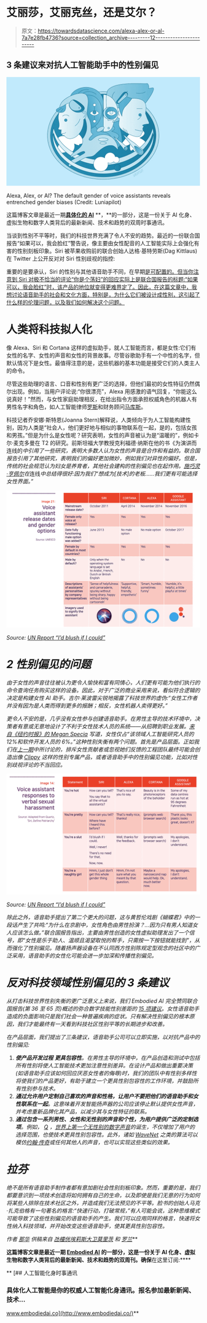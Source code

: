 # 艾丽莎，艾丽克丝，还是艾尔？

> 原文：<https://towardsdatascience.com/alexa-alex-or-al-7a7e28fb4736?source=collection_archive---------12----------------------->

## 3 条建议来对抗人工智能助手中的性别偏见

![](img/0b8056d4ade6064ca48dc26548c92e66.png)

Alexa, Alex, or Al? The default gender of voice assistants reveals entrenched gender biases (Credit: Luniapilot)

这篇博客文章是最近一期[**具体化的 AI**](http://www.embodiedai.co/) **，**的一部分，这是一份关于 AI 化身、虚拟生物和数字人类背后的最新新闻、技术和趋势的双周时事通讯。

当谈到性别不平等时，我们的科技世界充满了令人不安的趋势。最近的一份联合国报告“如果可以，我会脸红”警告说，像主要由女性配音的人工智能实际上会强化有害的性别刻板印象。Siri 被苹果收购前的联合创始人达格·基特劳斯(Dag Kittlaus)在 Twitter 上公开反对对 Siri 性别歧视的指控:

重要的是要承认，Siri 的性别与其他语音助手不同，在早期[是可配置的。但当你注意到 Siri 对极不恰当的评论“你是个荡妇”的回应实际上是联合国报告的标题:“如果可以，我会脸红”时，该产品的地位就变得更难界定了。因此，在这篇文章中，我想讨论语音助手的社会和文化方面，特别是，为什么它们被设计成性别，这引起了什么样的伦理问题，以及我们如何解决这个问题。](https://mashable.com/2013/06/10/siri-gets-male-voice/)

# 人类将科技拟人化

像 Alexa、Siri 和 Cortana 这样的虚拟助手，就人工智能而言，都是女性:它们有女性的名字、女性的声音和女性的背景故事。尽管谷歌助手有一个中性的名字，但默认情况下是女性。最值得注意的是，这些机器的基本功能是接受它们的人类主人的命令。

尽管这些助理的语言、口音和性别有更广泛的选择，但他们最初的女性特征仍然偶尔出现。例如，当用户评论说:“你很漂亮”，Alexa 用感激的语气回复，“你能这么说真好！”然而，与女性家庭助理相反，在给出指令方面承担权威角色的机器人有男性名字和角色，如人工智能律师[罗斯](https://rossintelligence.com/)和财务顾问[马库斯](https://www.marcus.com/us/en)。

科技记者乔安娜·斯特恩(Joanna Stern)解释说，人类倾向于为人工智能构建性别，因为人类是“社会人，他们更好地与相似的事物联系在一起，是的，包括女孩和男孩。”但是为什么是女性呢？研究表明，女性的声音被认为是“温暖的”，例如卡尔·麦克多曼在 T2 的研究。前斯坦福大学教授克利福德·纳斯在他的书《为演讲而连线的[](https://mitpress.mit.edu/books/wired-speech)*中引用了一些研究，表明大多数人认为女性的声音是合作和有益的。联合国报告引用了其他研究，表明我们的偏好更加微妙，例如我们对异性的偏好。但是，传统的社会规范认为妇女是养育者，其他社会建构的性别偏见也在起作用。[施巧灵·亨佩尔](https://www.wired.com/2015/10/why-siri-cortana-voice-interfaces-sound-female-sexism/)在*连线*中总结得很好:因为我们“想成为[技术]的老板……我们更有可能选择女性界面。”*

*![](img/b5a70a00085e7c5631f03a9444ea7894.png)*

*Source: [UN Report “I’d blush if I could”](https://unesdoc.unesco.org/ark:/48223/pf0000367416.page=116)*

# *2 性别偏见的问题*

*由于女性的声音往往被认为更令人愉快和富有同情心，人们更有可能为他们执行的命令查询任务购买这样的设备。因此，对于广泛的商业采用来说，看似符合逻辑的决定是构建女性 AI 助手。吉尔·莱波雷尖锐地揭露了科技世界的虚伪:“女性工作者并没有因为是人类而得到更多的报酬；相反，女性机器人卖得更好。”*

*更令人不安的是，几乎没有女性参与创建语音助手。在男性主导的技术环境中，决策者有意或无意地设计了不利于女性技术人员的系统——从招聘到职业发展。[来自《纽约时报》的 Megan Specia](https://www.nytimes.com/2019/05/22/world/siri-alexa-ai-gender-bias.html) 写道，女性仅占“该领域人工智能研究人员的 12%和软件开发人员的 6%。”这种性别失衡有两个问题。首先是产品层面。正如我们在[上一期](http://www.embodiedai.co/issues/5-lessons-from-clippy-s-failure-173909)中所讨论的，排斥女性贡献者或忽视她们反馈的工程团队最终可能会创造出像 [Clippy](https://www.theverge.com/2015/6/25/8844365/microsoft-clippy-sexist-leering) 这样的性别专属产品，或者语音助手中的性别偏见功能，比如对性别歧视评论的不当回应。*

*![](img/bbb8c574a254e78c40664841aa87502a.png)*

*Source: [UN Report “I’d blush if I could”](https://unesdoc.unesco.org/ark:/48223/pf0000367416.page=107)*

*除此之外，语音助手提出了第二个更大的问题，这与黄哲伦戏剧《蝴蝶君》中的一段话产生了共鸣:“为什么在京剧中，女性角色由男性扮演？…因为只有男人知道女人应该怎么做。”联合国报告指出，主要由男性创造的女性虚拟助理发出了一个信号，即“女性是乐于助人、温顺且渴望取悦的帮手，只需按一下按钮就能找到”，从而强化了性别偏见。随着扬声器设备在不认同西方性别陈规定型观念的社区中的广泛采用，语音助手的女性化可能会进一步加深和传播性别偏见。*

# *反对科技领域性别偏见的 3 条建议*

*从打击科技世界性别失衡的更广泛意义上来说，我们 Embodied AI 完全赞同联合国报告(第 36 至 65 页)概述的弥合数字技能性别差距的 [15 项建议](https://unesdoc.unesco.org/ark:/48223/pf0000367416.page=36)。女性语音助手造成的负面影响只是我们社会一种普遍疾病的症状。只有解决性别偏见的根本原因，我们才能最终有一天看到科技社区性别平等的长期进步和改善。*

*在产品层面，我们提出了三条建议，语音助手公司可以立即实施，以对抗产品中的性别偏见:*

1.  ***使产品开发过程** **更具包容性**。在男性主导的环境中，在产品创造和测试中包括所有性别将使人工智能技术更加注意性别差异。在设计产品和做出重要决策(如语音助手应该如何回应厌恶女性者的侮辱)时，我们的团队中有性别多样性将使我们的产品更好，有助于建立一个更具性别包容性的工作环境，并鼓励所有性别参与技术。*
2.  ***通过允许用户定制自己喜欢的声音和性格，让用户不要把他们的语音助手和女性联系在一起**。这意味着开发智能扬声器的公司应该停止默认提供女性声音，并考虑重新品牌化其产品，以减少其与女性特征的联系。*
3.  ***通过包含一系列男性、女性和无性别的声音和个性，为用户提供广泛的定制选项**。例如， [Q](https://www.genderlessvoice.com/) ，[世界上第一个无性别的数字声音](https://www.wired.com/story/the-genderless-digital-voice-the-world-needs-right-now/)的诞生，不仅增加了用户的选择范围，也使技术更具性别包容性。此外，诸如 [WaveNet](https://deepmind.com/blog/wavenet-generative-model-raw-audio/) 之类的算法可以模仿[约翰·传奇](https://www.theverge.com/2019/4/3/18290644/google-assistant-john-legend-voice-cameo-wavenet)或任何其他人的声音，也可以实现这些类似的效果。*

# *拉芬*

*绝不是所有语音助手制作者都有意加剧社会性别刻板印象。然而，重要的是，我们都要意识到一项技术创造将如何拥有自己的生命，以及即使是我们无意的行为如何将某些人排除在技术社区之外，并造成我们无法预见的不平等。脸书的创始人马克·扎克伯格有一句著名的格言:“快速行动，打破常规，”有人可能会说，这种思维模式可能导致了这些性别偏见的语音助手的产生。我们可以应用同样的格言，快速将女性纳入科技领域，并开始改变这些语音助手，使其更具性别包容性。*

**作者* [*那华*](https://twitter.com/nahuakang) *供稿来自* [*氹欞侊*](https://www.instagram.com/luniapilot/)*[*埃莉斯*](https://twitter.com/elise)*[*大卫*](https://twitter.com/david_greenberg)*[*莫里茨*](https://twitter.com/muellerfreitag) *和* [*罗兰*](https://twitter.com/RolandMemisevic)****

**这篇博客文章是最近一期 [**Embodied AI**](http://www.embodiedai.co/) 的一部分，这是一份关于 AI 化身、虚拟生物和数字人类背后的最新新闻、技术和趋势的双周刊。确保**在这里订阅:****

**[](http://www.embodiedai.co/) [## 人工智能化身时事通讯

### 具体化人工智能是你的权威人工智能化身通讯。报名参加最新新闻、技术…

www.embodiedai.co](http://www.embodiedai.co/)**
